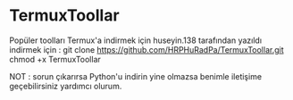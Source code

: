 # TermuxToollar
Popüler toolları Termux'a indirmek için huseyin.138 tarafından yazıldı
indirmek için : git clone https://github.com/HRPHuRadPa/TermuxToollar.git
chmod +x TermuxToollar

NOT : sorun çıkarırsa Python'u indirin yine olmazsa benimle iletişime geçebilirsiniz yardımcı olurum.
